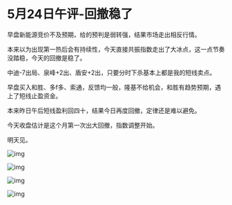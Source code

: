 # 5月24日午评-回撤稳了

早盘新能源竞价不及预期，给的预判是弱转强，结果市场走出相反行情。

本来以为出现第一热后会有持续性，今天直接共振指数走出了大冰点，这一点节奏没踏稳，今天的回撤是稳了。

中迪-7出局、泉峰+2出、盾安+2出，只要分时下杀基本上都是我的短线卖点。

早盘买入和胜、多f多、索通，反馈均一般，隆基不给机会，和胜有趋势预期，遇上了短线止盈资金。

本来昨日午后短线盈利回四十，结果今日再度回撤，定律还是难以避免。

今天收盘估计是这个月第一次出大回撤，指数调整开始。

明天见。

![img](https://mmbiz.qpic.cn/mmbiz_png/02vVCEibFUoHkYLc6I23mAPKictOoPJPuscBynHeicYgPwkSEeke1Nr3WgSHRLyMiae9mJFib7vjXx4GghtkzzVtNRg/640?wx_fmt=png&wxfrom=5&wx_lazy=1&wx_co=1)

![img](https://mmbiz.qpic.cn/mmbiz_png/02vVCEibFUoHkYLc6I23mAPKictOoPJPusKlKKMdVD034uFtv6ia9QJRib4efkwFKk1KgibLH1svJGmunGuOficHXVnQ/640?wx_fmt=png&wxfrom=5&wx_lazy=1&wx_co=1)

![img](https://mmbiz.qpic.cn/mmbiz_png/02vVCEibFUoHkYLc6I23mAPKictOoPJPusdPr7pckh9kKnk2bCYNI4A1PQ2UmpU7ZB3fNfxXibwzVkhlDffXOOntg/640?wx_fmt=png&wxfrom=5&wx_lazy=1&wx_co=1)

![img](https://mmbiz.qpic.cn/mmbiz_png/02vVCEibFUoHkYLc6I23mAPKictOoPJPusVHMj21I0UvEibMFpqW5OKxsvYjC35SzePxvTqiadENMjMc80Npz10pDw/640?wx_fmt=png&wxfrom=5&wx_lazy=1&wx_co=1)